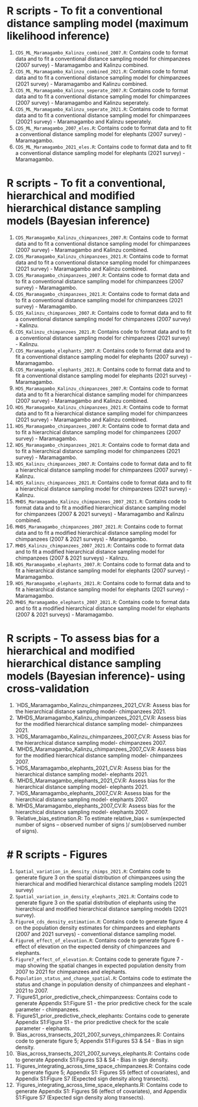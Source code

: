 # R scripts - To fit a conventional distance sampling model (maximum likelihood inference)

1.  `CDS_ML_Maramagambo_Kalinzu_combined_2007.R`: Contains code to format data and to fit a conventional distance sampling model for chimpanzees (2007 survey) - Maramagambo and Kalinzu combined.
2.  `CDS_ML_Maramagambo_Kalinzu_combined_2021.R`: Contains code to format data and to fit a conventional distance sampling model for chimpanzees (2021 survey) - Maramagambo and Kalinzu combined.
3.  `CDS_ML_Maramagambo_Kalinzu_seperate_2007.R`:  Contains code to format data and to fit a conventional distance sampling model for chimpanzees (2007 survey) - Maramagambo and Kalinzu seperately.
4.  `CDS_ML_Maramagambo_Kalinzu_seperate_2021.R`:  Contains code to format data and to fit a conventional distance sampling model for chimpanzees (20021 survey) - Maramagambo and Kalinzu seperately.
5.  `CDS_ML_Maramagambo_2007_eles.R`: Contains code to format data and to fit a conventional distance sampling model for elephants (2007 survey) - Maramagambo.
6.  `CDS_ML_Maramagambo_2021_eles.R`: Contains code to format data and to fit a conventional distance sampling model for elephants (2021 survey) - Maramagambo.

# R scripts - To fit a conventional, hierarchical  and modified hierarchical distance sampling models (Bayesian inference)

1.  `CDS_Maramagambo_Kalinzu_chimpanzees_2007.R`: Contains code to format data and to fit a conventional distance sampling model for chimpanzees (2007 survey) - Maramagambo and Kalinzu combined.
2.  `CDS_Maramagambo_Kalinzu_chimpanzees_2021.R`: Contains code to format data and to fit a conventional distance sampling model for chimpanzees (2021 survey) - Maramagambo and Kalinzu combined.
3.  `CDS_Maramagambo_chimpanzees_2007.R`: Contains code to format data and to fit a conventional distance sampling model for chimpanzees (2007 survey) - Maramagambo.
4.  `CDS_Maramagambo_chimpanzees_2021.R`: Contains code to format data and to fit a conventional distance sampling model for chimpanzees (2021 survey) - Maramagambo. 
5.  `CDS_Kalinzu_chimpanzees_2007.R`: Contains code to format data and to fit a conventional distance sampling model for chimpanzees (2007 survey) - Kalinzu.
6.  `CDS_Kalinzu_chimpanzees_2021.R`: Contains code to format data and to fit a conventional distance sampling model for chimpanzees (2021 survey) - Kalinzu. 
7.  `CDS_Maramagambo_elephants_2007.R`: Contains code to format data and to fit a conventional distance sampling model for elephants (2007 survey) - Maramagambo. 
8.  `CDS_Maramagambo_elephants_2021.R`: Contains code to format data and to fit a conventional distance sampling model for elephants (2021 survey) - Maramagambo. 
9.  `HDS_Maramagambo_Kalinzu_chimpanzees_2007.R`: Contains code to format data and to fit a hierarchical distance sampling model for chimpanzees (2007 survey) - Maramagambo and Kalinzu combined.
10.  `HDS_Maramagambo_Kalinzu_chimpanzees_2021.R`: Contains code to format data and to fit a hierarchical distance sampling model for chimpanzees (2021 survey) - Maramagambo and Kalinzu combined.
11.  `HDS_Maramagambo_chimpanzees_2007.R`:  Contains code to format data and to fit a hierarchical distance sampling model for chimpanzees (2007 survey) - Maramagambo. 
12.  `HDS_Maramagambo_chimpanzees_2021.R`:  Contains code to format data and to fit a hierarchical distance sampling model for chimpanzees (2021 survey) - Maramagambo. 
13.  `HDS_Kalinzu_chimpanzees_2007.R`: Contains code to format data and to fit a hierarchical distance sampling model for chimpanzees (2007 survey) - Kalinzu. 
14.  `HDS_Kalinzu_chimpanzees_2021.R`: Contains code to format data and to fit a hierarchical distance sampling model for chimpanzees (2021 survey) - Kalinzu. 
15.  `MHDS_Maramagambo_Kalinzu_chimpanzees_2007_2021.R`: Contains code to format data and to fit a modified hierarchical distance sampling model for chimpanzees (2007 & 2021 surveys) - Maramagambo and Kalinzu combined.
16.  `MHDS_Maramagambo_chimpanzees_2007_2021.R`: Contains code to format data and to fit a modified hierarchical distance sampling model for chimpanzees (2007 & 2021 surveys) - Maramagambo.
17.  `MHDS_Kalinzu_chimpanzees_2007_2021.R`: Contains code to format data and to fit a modified hierarchical distance sampling model for chimpanzees (2007 & 2021 surveys) - Kalinzu.
18.  `HDS_Maramagambo_elephants_2007.R`:  Contains code to format data and to fit a hierarchical distance sampling model for elephants (2007 survey) - Maramagambo. 
19.  `HDS_Maramagambo_elephants_2021.R`:  Contains code to format data and to fit a hierarchical distance sampling model for elephants (2021 survey) - Maramagambo.
20.  `MHDS_Maramagambo_elephants_2007_2021.R`:  Contains code to format data and to fit a modified hierarchical distance sampling model for elephants (2007 & 2021 surveys) - Maramagambo.
    
# R scripts - To assess bias for a hierarchical  and modified hierarchical distance sampling models (Bayesian inference)- using cross-validation
1.  `HDS_Maramagambo_Kalinzu_chimpanzees_2021_CV.R: Assess bias for the hierarchical distance sampling model- chimpanzees 2021.
2.  `MHDS_Maramagambo_Kalinzu_chimpanzees_2021_CV.R: Assess bias for the modified hierarchical distance sampling model- chimpanzees 2021.
3.  `HDS_Maramagambo_Kalinzu_chimpanzees_2007_CV.R: Assess bias for the hierarchical distance sampling model- chimpanzees 2007.
4.  `MHDS_Maramagambo_Kalinzu_chimpanzees_2007_CV.R: Assess bias for the modified hierarchical distance sampling model- chimpanzees 2007.
5.  `HDS_Maramagambo_elephants_2021_CV.R: Assess bias for the hierarchical distance sampling model- elephants 2021.
6.  `MHDS_Maramagambo_elephants_2021_CV.R: Assess bias for the hierarchical distance sampling model- elephants 2021.
7.  `HDS_Maramagambo_elephants_2007_CV.R: Assess bias for the hierarchical distance sampling model- elephants 2007.
8.  `MHDS_Maramagambo_elephants_2007_CV.R: Assess bias for the hierarchical distance sampling model- elephants 2007.
9.  `Relative_bias_estimation.R: To estimate relative_bias = sum(expected number of signs – observed number of signs )/ sum(observed number of signs).

# # R scripts - Figures
1.  `Spatial_variation_in_density_chimps_2021.R`: Contains code to generate figure 3 on the spatial distribution of chimpanzees using the hierarchical and modified hierarchical distance sampling models (2021 survey)
2.  `Spatial_variation_in_density_elephants_2021.R`: Contains code to generate figure 3 on the spatial distribution of elephants using the hierarchical and modified hierarchical distance sampling models (2021 survey).
4.  `Figure4_cds_density_estimation.R`: Contains code to generate figure 4 on the population density estimates for chimpanzees and elephants (2007 and 2021 surveys) - conventional distance sampling model.
5.  `Figure6_effect_of_elevation.R`: Contains code to generate figure 6 - effect of elevation on the expected density of chimpanzees and elephants.
6.  `Figure7_effect_of_elevation.R`: Contains code to generate figure 7 - map showing the spatial changes in expected population density from 2007 to 2021 for chimpanzees and elephants.
7.  `Population_status_and_change_spatial.R`: Contains code to estimate the status and change in population density of chimpanzees and elephant - 2021 to 2007.
8.  `FigureS1_prior_predictive_check_chimpanzeess: Contains code to generate Appendix S1:Figure S1 - the prior predictive check for the scale parameter - chimpanzees.
9.  `FigureS1_prior_predictive_check_elephants: Contains code to generate Appendix S1:Figure S1 - the prior predictive check for the scale parameter - elephants.
10.  `Bias_across_transects_2021_2007_surveys_chimpanzees.R:  Contains code to generate figure 5; Appendix S1:Figures S3 & S4 - Bias in sign density.
11.  `Bias_across_transects_2021_2007_surveys_elephants.R:  Contains code to generate Appendix S1:Figures S3 & S4 - Bias in sign density.
12.  `Figures_integrating_across_time_space_chimpanzees.R: Contains code to generate figure 5; Appendix S1: Figures S5 (effect of covariates), and Appendix S1:Figure S7 (Expected sign density along transects).
13.  `Figures_integrating_across_time_space_elephants.R: Contains code to generate Appendix S1: Figures S6 (effect of covariates), and Appendix S1:Figure S7 (Expected sign density along transects).




